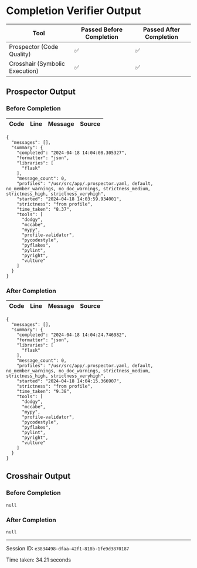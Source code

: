 # Completion Verifier Output

| Tool | Passed Before Completion | Passed After Completion |
|---|---|---|
| Prospector (Code Quality) | ✅ | ✅ |
| Crosshair (Symbolic Execution) | ✅ | ✅ |

## Prospector Output
### Before Completion

| Code | Line | Message | Source |
| ---- | ---- | ------- | ------ |


``` 
{
  "messages": [],
  "summary": {
    "completed": "2024-04-18 14:04:08.305327",
    "formatter": "json",
    "libraries": [
      "flask"
    ],
    "message_count": 0,
    "profiles": "/usr/src/app/.prospector.yaml, default, no_member_warnings, no_doc_warnings, strictness_medium, strictness_high, strictness_veryhigh",
    "started": "2024-04-18 14:03:59.934001",
    "strictness": "from profile",
    "time_taken": "8.37",
    "tools": [
      "dodgy",
      "mccabe",
      "mypy",
      "profile-validator",
      "pycodestyle",
      "pyflakes",
      "pylint",
      "pyright",
      "vulture"
    ]
  }
}
```
### After Completion
| Code | Line | Message | Source |
| ---- | ---- | ------- | ------ |


```
{
  "messages": [],
  "summary": {
    "completed": "2024-04-18 14:04:24.746982",
    "formatter": "json",
    "libraries": [
      "flask"
    ],
    "message_count": 0,
    "profiles": "/usr/src/app/.prospector.yaml, default, no_member_warnings, no_doc_warnings, strictness_medium, strictness_high, strictness_veryhigh",
    "started": "2024-04-18 14:04:15.366907",
    "strictness": "from profile",
    "time_taken": "9.38",
    "tools": [
      "dodgy",
      "mccabe",
      "mypy",
      "profile-validator",
      "pycodestyle",
      "pyflakes",
      "pylint",
      "pyright",
      "vulture"
    ]
  }
}
```

## Crosshair Output
### Before Completion
```
null
```
### After Completion
```
null
```

--- 

Session ID: `e3834498-dfaa-42f1-818b-1fe9d3870187`

Time taken: 34.21 seconds
